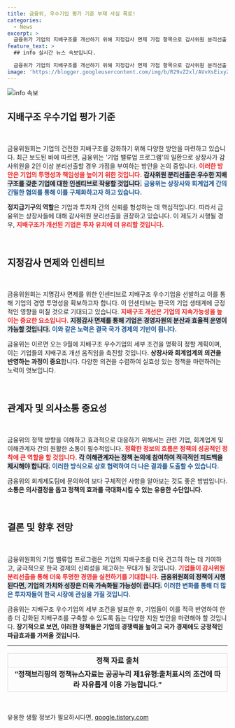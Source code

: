```yaml
---
title: 금융위, 우수기업 평가 기준 부재 사실 폭로!
categories:
  - News
excerpt: >
  금융위가 기업의 지배구조를 개선하기 위해 지정감사 면제 가점 항목으로 감사위원 분리선출 방안을 논의 중입니다. 지배구조 우수 기업 인증이 다가오고 있습니다!
feature_text: >
  ## info 실시간 뉴스 속보입니다.

  금융위가 기업의 지배구조를 개선하기 위해 지정감사 면제 가점 항목으로 감사위원 분리선출 방안을 논의 중입니다. 지배구조 우수 기업 인증이 다가오고 있습니다!
image: 'https://blogger.googleusercontent.com/img/b/R29vZ2xl/AVvXsEixyZcFfHzMRdzZMjFBmAUKJYCLCGyLL1o632UiGVXcaFdKo_bkvkuCioo0uUKlGfBVcT3P84aROyZIXSBEx3Aw5nCQ3pTgDom1WDC4m8eifvWiAmWEEVb4x6G_l8C0QH225ldMjyaFvpxGEBGNO37VmDTDMHGhJPq73UglMfDca1-0aw/s1600/blogspot.png'
---
```


<p><img src="https://blogger.googleusercontent.com/img/b/R29vZ2xl/AVvXsEixyZcFfHzMRdzZMjFBmAUKJYCLCGyLL1o632UiGVXcaFdKo_bkvkuCioo0uUKlGfBVcT3P84aROyZIXSBEx3Aw5nCQ3pTgDom1WDC4m8eifvWiAmWEEVb4x6G_l8C0QH225ldMjyaFvpxGEBGNO37VmDTDMHGhJPq73UglMfDca1-0aw/s1600/blogspot.png" alt="info 속보" /></p>

<h2 data-ke-size="size26">지배구조 우수기업 평가 기준</h2>

<p data-ke-size="size16">&nbsp;</p>

<p>금융위원회는 기업의 건전한 지배구조를 강화하기 위해 다양한 방안을 마련하고 있습니다. 최근 보도된 바에 따르면, 금융위는 '기업 밸류업 프로그램'의 일환으로 상장사가 감사위원을 2인 이상 분리선출할 경우 가점을 부여하는 방안을 논의 중입니다. <b><span style="color: #ee2323;">이러한 방안은 기업의 투명성과 책임성을 높이기 위한 것입니다.</span></b> <b><span style="background-color: #21538527;">감사위원 분리선출은 우수한 지배구조를 갖춘 기업에 대한 인센티브로 작용할 것입니다.</span></b> <b><span style="color: #1a5490;">금융위는 상장사와 회계업계 간의 긴밀한 협의를 통해 이를 구체화하고자 하고 있습니다.</span></b></p>

<p><b>정지급기구의 역할</b>은 기업과 투자자 간의 신뢰를 형성하는 데 핵심적입니다. 따라서 금융위는 상장사들에 대해 감사위원 분리선출을 권장하고 있습니다. 이 제도가 시행될 경우, <b><span style="color: #ee2323;">지배구조가 개선된 기업은 투자 유치에 더 유리할 것입니다.</span></b></p>

<p data-ke-size="size16">&nbsp;</p>

<h2 data-ke-size="size26">지정감사 면제와 인센티브</h2>

<p data-ke-size="size16">&nbsp;</p>

<p>금융위원회는 지명감사 면제를 위한 인센티브로 지배구조 우수기업을 선발하고 이를 통해 기업의 경영 투명성을 확보하고자 합니다. 이 인센티브는 한국의 기업 생태계에 긍정적인 영향을 미칠 것으로 기대되고 있습니다. <b><span style="color: #ee2323;">지배구조 개선은 기업의 지속가능성을 높이는 중요한 요소입니다.</span></b> <b><span style="background-color: #21538527;">지정감사 면제를 통해 기업은 경영자원의 분산과 효율적 운영이 가능할 것입니다.</span></b> <b><span style="color: #1a5490;">이와 같은 노력은 결국 국가 경제의 기반이 됩니다.</span></b></p>

<p>금융위는 이르면 오는 9월에 지배구조 우수기업의 세부 조건을 명확히 정할 계획이며, 이는 기업들의 지배구조 개선 움직임을 촉진할 것입니다. <b>상장사와 회계업계의 의견을 반영하는 과정이 중요</b>합니다. 다양한 의견을 수렴하여 실효성 있는 정책을 마련하려는 노력이 엿보입니다.</p>

<p data-ke-size="size16">&nbsp;</p>

<h2 data-ke-size="size26">관계자 및 의사소통 중요성</h2>

<p data-ke-size="size16">&nbsp;</p>

<p>금융위의 정책 방향을 이해하고 효과적으로 대응하기 위해서는 관련 기업, 회계업계 및 이해관계자 간의 원활한 소통이 필수적입니다. <b><span style="color: #ee2323;">정확한 정보의 흐름은 정책의 성공적인 정착에 큰 역할을 할 것입니다.</span></b> <b><span style="background-color: #21538527;">각 이해관계자는 정책 논의에 참여하여 적극적인 피드백을 제시해야 합니다.</span></b> <b><span style="color: #1a5490;">이러한 방식으로 상호 협력하여 더 나은 결과를 도출할 수 있습니다.</span></b></p>

<p>금융위의 회계제도팀에 문의하여 보다 구체적인 사항을 알아보는 것도 좋은 방법입니다. <b>소통은 의사결정을 돕고 정책의 효과를 극대화시킬 수 있는 유용한 수단입니다.</b></p>

<p data-ke-size="size16">&nbsp;</p>

<h2 data-ke-size="size26">결론 및 향후 전망</h2>

<p data-ke-size="size16">&nbsp;</p>

<p>금융위원회의 기업 밸류업 프로그램은 기업의 지배구조를 더욱 견고히 하는 데 기여하고, 궁극적으로 한국 경제의 신뢰성을 제고하는 무대가 될 것입니다. <b><span style="color: #ee2323;">기업들이 감사위원 분리선출을 통해 더욱 투명한 경영을 실천하기를 기대합니다.</span></b> <b><span style="background-color: #21538527;">금융위원회의 정책이 시행된다면, 기업의 가치와 성장은 더욱 가속화될 가능성이 큽니다.</span></b> <b><span style="color: #1a5490;">이러한 변화를 통해 더 많은 투자자들이 한국 시장에 관심을 가질 것입니다.</span></b></p>

<p>금융위는 지배구조 우수기업의 세부 조건을 발표한 후, 기업들이 이를 적극 반영하여 한층 더 강화된 지배구조를 구축할 수 있도록 돕는 다양한 지원 방안을 마련해야 할 것입니다. <b>장기적으로 보면, 이러한 정책들은 기업의 경쟁력을 높이고 국가 경제에도 긍정적인 파급효과를 가져올 것입니다.</b></p>

<hr/>

<table style="width: 100%; border-collapse: collapse; border: 1px solid #eaeaea;">
<tr>
<td style="border: 1px solid #eaeaea; text-align: center; height: 17px;"><b>정책 자료 출처</b></td>
</tr>
<tr>
<td style="border: 1px solid #eaeaea; text-align: center; height: 17px;"><b>“정책브리핑의 정책뉴스자료는 공공누리 제1유형:출처표시의 조건에 따라 자유롭게 이용 가능합니다.”</b></td>
</tr>
</table>

<p data-ke-size="size16">&nbsp;</p>
유용한 생활 정보가 필요하시다면, <a href="https://qoogle.tistory.com" rel="dofollow">qoogle.tistory.com</a>


